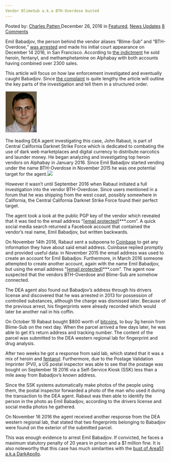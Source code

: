 ```yaml
---
Vendor BlimeSub a.k.a BTH-Overdose busted
---
```

<article class="post-listing post-17152 post type-post status-publish format-standard has-post-thumbnail hentry  tag-aka tag-blimesub tag-bthoverdose tag-busted tag-vendor">
    <div class="post-inner">
        <span>Posted by: <a href="https://www.deepdotweb.com/author/charlespatten/" title="">Charles Patten </a></span>
    <span>December 26, 2016</span>
    <span>in <a href="https://www.deepdotweb.com/category/deepdot-news/" rel="category tag">Featured</a>, <a href="https://www.deepdotweb.com/category/news-updates/" rel="category tag">News Updates</a></span>
    <span><a href="https://www.deepdotweb.com/2016/12/26/vendor-blimesub-k-bth-overdose-busted/#comments">8 Comments</a></span>
    </p>
    <div class="clear"></div>
    <div class="entry">
    <p>Emil Babadjov, the person behind the vendor aliases “Blime-Sub” and “BTH-Overdose,” <a href="https://www.justice.gov/usao-edca/pr/fentanyl-and-heroin-sold-dark-web-marketplace">was arrested</a> and made his initial court appearance on December 14 2016, in San Francisco. According to <a href="https://www.justice.gov/usao-edca/press-release/file/918816/download">the indictment</a> he sold heroin, fentanyl, and methamphetamine on Alphabay with both accounts having combined over 2300 sales.</p>
    <p>This article will focus on how law enforcement investigated and eventually caught Babadjov. Since <a href="https://www.justice.gov/usao-edca/press-release/file/918811/download">the complaint</a> is quite lengthy the article will outline the key parts of the investigation and tell them in a structured order.</p>
    <p><img class="wp-image-17157 aligncenter" src="/imgs/2016/12/word-image-123.png" /></p>
    <p>The leading DEA agent investigating this case, John Rabaut, is part of Central California Darknet Strike Force which is dedicated to combating the use of dark web marketplaces and digital currency to distribute narcotics and launder money. He began analyzing and investigating top heroin vendors on Alphabay in January 2016. Since Emil Babadjov started vending under the name BTH-Overdose in November 2015 he was one potential target for the agent.<img class="wp-image-17156 aligncenter" src="/imgs/2016/12/word-image-122.png" srcset="/imgs/2016/12/word-image-122.png 600w, /imgs/2016/12/word-image-122-300x210.png 300w" sizes="(max-width: 600px) 100vw, 600px" /></p>
    <p>However it wasn&#8217;t until September 2016 when Rabaut initiated a full investigation into the vendor BTH-Overdose. Since users mentioned in a forum that he was shipping from the west coast, possibly somewhere in California, the Central California Darknet Strike Force found their perfect target.</p>
    <p>The agent took a look at the public PGP key of the vendor which revealed that it was tied to the email address “<a href="/cdn-cgi/l/email-protection" class="__cf_email__" data-cfemail="1557747774717f7a6355">[email&#160;protected]</a>***.com”. A quick social media search returned a Facebook account that contained the vendor&#8217;s real name, Emil Babadjov, but written backwards.</p>
    <p>On November 14th 2016, Rabaut sent a subpoena to <a href="https://www.deepdotweb.com/tag/coinbase/">Coinbase</a> to get any information they have about said email address. Coinbase replied promptly and provided useful data: in November 2015 the email address was used to create an account for Emil Babadjov. Furthermore, in March 2016 someone attempted to create another account, again with the name Emil Babadjov, but using the email address &#8220;<a href="/cdn-cgi/l/email-protection" class="__cf_email__" data-cfemail="d8bab4b1b5bdabadba98">[email&#160;protected]</a>***.com&#8221;. The agent now suspected that the vendors BTH-Overdose and Blime-Sub are somehow connected.</p>
    <p>The DEA agent also found out Babadjov&#8217;s address through his drivers license and discovered that he was arrested in 2013 for possession of controlled substances, although the charge was dismissed later. Because of the previous arrest, his fingerprints were already recorded which would later be another nail in his coffin.</p>
    <p>On October 19 Rabaut bought $800 worth of <a href="https://www.deepdotweb.com/tag/bitcoin/">bitcoins</a>, to buy 3g heroin from Blime-Sub on the next day. When the parcel arrived a few days later, he was able to get it&#8217;s return address and tracking number. The content of the parcel was submitted to the DEA western regional lab for fingerprint and drug analysis.</p>
    <p>After two weeks he got a response from said lab, which stated that it was a mix of heroin and <a href="https://www.deepdotweb.com/tag/fentanyl/">fentanyl</a>. Furthermore, due to the Postage Validation Imprinter (PVI), a US postal inspector was able to see that the postage was bought on September 18 2016 via a Self-Service Kiosk (SSK) less than a mile away from Babadjov&#8217;s known address.</p>
    <p>Since the SSK systems automatically make photos of the people using them, the postal inspector forwarded a photo of the man who used it during the transaction to the DEA agent. Rabaut was then able to identify the person in the photo as Emil Babadjov, according to the drivers license and social media photos he gathered.</p>
    <p>On November 16 2016 the agent received another response from the DEA western regional lab, that stated that two fingerprints belonging to Babadjov were found on the exterior of the submitted parcel.</p>
    <p>This was enough evidence to arrest Emil Babadjov. If convicted, he faces a maximum statutory penalty of 20 years in prison and a $1 million fine. It is also noteworthy that this case has much similarities with the <a href="https://www.deepdotweb.com/2016/08/26/timeline-arrests-alphabay-vendors-area51-darkapollo/">bust of Area51 a.k.a DarkApollo</a>.</p>
    </div>
    <span style="display:none"><a href="https://www.deepdotweb.com/tag/aka/" rel="tag">aka</a> <a href="https://www.deepdotweb.com/tag/blimesub/" rel="tag">blimesub</a> <a href="https://www.deepdotweb.com/tag/bthoverdose/" rel="tag">bthoverdose</a> <a href="https://www.deepdotweb.com/tag/busted/" rel="tag">busted</a> <a href="https://www.deepdotweb.com/tag/vendor/" rel="tag">vendor</a></span> <span style="display:none" class="updated">2016-12-26</span>
    <div style="display:none" class="vcard author" itemprop="author" itemscope itemtype="http://schema.org/Person"><strong class="fn" itemprop="name"><a href="https://www.deepdotweb.com/author/charlespatten/" title="Posts by Charles Patten" rel="author">Charles Patten</a></strong></div>
    </div>
</article>

